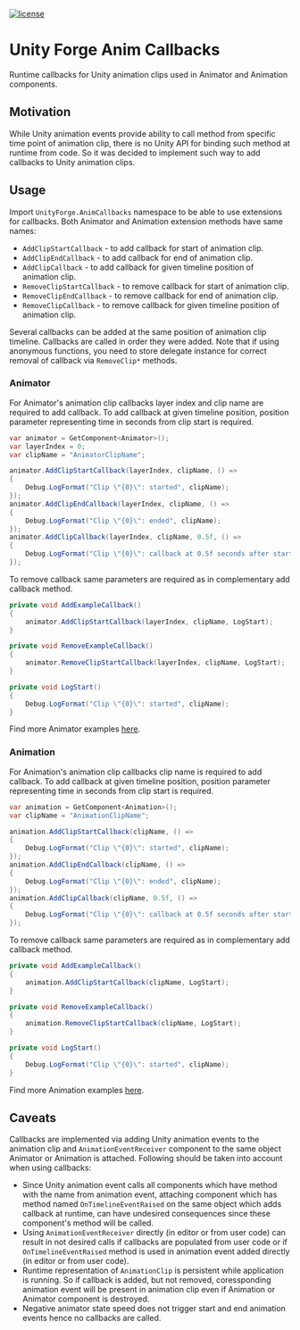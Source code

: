 [![license](https://img.shields.io/github/license/rfadeev/unity-forge-anim-callbacks.svg)](https://github.com/rfadeev/unity-forge-anim-callbacks/blob/master/LICENSE.md)

# Unity Forge Anim Callbacks
Runtime callbacks for Unity animation clips used in Animator and Animation components.

## Motivation
While Unity animation events provide ability to call method from specific time point of animation clip, there is no Unity API for binding such method at runtime from code. So it was decided to implement such way to add callbacks to Unity animation clips.

## Usage
Import `UnityForge.AnimCallbacks` namespace to be able to use extensions for callbacks. Both Animator and Animation extension methods have same names:
* `AddClipStartCallback` - to add callback for start of animation clip.
* `AddClipEndCallback` - to add callback for end of animation clip.
* `AddClipCallback` - to add callback for given timeline position of animation clip.
* `RemoveClipStartCallback` - to remove callback for start of animation clip.
* `RemoveClipEndCallback` - to remove callback for end of animation clip.
* `RemoveClipCallback` - to remove callback for given timeline position of animation clip.

Several callbacks can be added at the same position of animation clip timeline. Callbacks are called in order they were added.
Note that if using anonymous functions, you need to store delegate instance for correct removal of callback via `RemoveClip*` methods.

### Animator
For Animator's animation clip callbacks layer index and clip name are required to add callback. To add callback at given timeline position, position parameter representing time in seconds from clip start is required.
```csharp
var animator = GetComponent<Animator>();
var layerIndex = 0;
var clipName = "AnimatorClipName";

animator.AddClipStartCallback(layerIndex, clipName, () =>
{
    Debug.LogFormat("Clip \"{0}\": started", clipName);
});
animator.AddClipEndCallback(layerIndex, clipName, () =>
{
    Debug.LogFormat("Clip \"{0}\": ended", clipName);
});
animator.AddClipCallback(layerIndex, clipName, 0.5f, () =>
{
    Debug.LogFormat("Clip \"{0}\": callback at 0.5f seconds after start", clipName);
});
```

To remove callback same parameters are required as in complementary add callback method.
```csharp
private void AddExampleCallback()
{
    animator.AddClipStartCallback(layerIndex, clipName, LogStart);
}

private void RemoveExampleCallback()
{
    animator.RemoveClipStartCallback(layerIndex, clipName, LogStart);
}

private void LogStart()
{
    Debug.LogFormat("Clip \"{0}\": started", clipName);
}
```

Find more Animator examples [here](https://github.com/rfadeev/unity-forge-anim-callbacks/tree/master/Source/Examples/Animation).

### Animation
For Animation's animation clip callbacks clip name is required to add callback. To add callback at given timeline position, position parameter representing time in seconds from clip start is required.
```csharp
var animation = GetComponent<Animation>();
var clipName = "AnimationClipName";

animation.AddClipStartCallback(clipName, () =>
{
    Debug.LogFormat("Clip \"{0}\": started", clipName);
});
animation.AddClipEndCallback(clipName, () =>
{
    Debug.LogFormat("Clip \"{0}\": ended", clipName);
});
animation.AddClipCallback(clipName, 0.5f, () =>
{
    Debug.LogFormat("Clip \"{0}\": callback at 0.5f seconds after start", clipName);
});
```

To remove callback same parameters are required as in complementary add callback method.
```csharp
private void AddExampleCallback()
{
    animation.AddClipStartCallback(clipName, LogStart);
}

private void RemoveExampleCallback()
{
    animation.RemoveClipStartCallback(clipName, LogStart);
}

private void LogStart()
{
    Debug.LogFormat("Clip \"{0}\": started", clipName);
}
```

Find more Animation examples [here](https://github.com/rfadeev/unity-forge-anim-callbacks/tree/master/Source/Examples/Animation).

## Caveats
Callbacks are implemented via adding Unity animation events to the animation clip and `AnimationEventReceiver` component to the same object Animator or Animation is attached. Following should be taken into account when using callbacks:
* Since Unity animation event calls all components which have method with the name from animation event, attaching component which has method named `OnTimelineEventRaised` on the same object which adds callback at runtime, can have undesired consequences since these component's method will be called.
* Using `AnimationEventReceiver` directly (in editor or from user code) can result in not desired calls if callbacks are populated from user code or if `OnTimelineEventRaised` method is used in animation event added directly (in editor or from user code).
* Runtime representation of `AnimationClip` is persistent while application is running. So if callback is added, but not removed, coressponding animation event will be present in animation clip even if Animation or Animator component is destroyed.
* Negative animator state speed does not trigger start and end animation events hence no callbacks are called.
